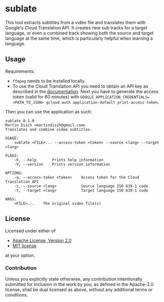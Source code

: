 # sublate

This tool extracts subtitles from a video file and translates them with
Google's Cloud Translation API. It creates new sub tracks for a target
language, or even a combined track showing both the source and target language
at the same time, which is particularly helpful when learning a language.

## Usage

Requirements:
* `ffmpeg` needs to be installed locally.
* To use the Cloud Translation API you need to obtain an API key as described
  in the [documentation](https://cloud.google.com/translate/docs/setup). Next
  you have to generate the access token (valid for 60 minutes) with
  `GOOGLE_APPLICATION_CREDENTIALS=<PATH_TO_JSON> gcloud auth
  application-default print-access-token`.

Then you can use the application as such:
```text
sublate 0.1.0
Martin Disch <martindisch@gmail.com>
Translates and combine video subtitles.

USAGE:
    sublate <FILE>... --access-token <token> --source <lang> --target <lang>

FLAGS:
    -h, --help       Prints help information
    -V, --version    Prints version information

OPTIONS:
    -a, --access-token <token>    Access token for the Cloud Translation API
    -s, --source <lang>           Source language ISO 639-1 code
    -t, --target <lang>           Target language ISO 639-1 code

ARGS:
    <FILE>...    The original video file(s)
```

## License
Licensed under either of

 * [Apache License, Version 2.0](LICENSE-APACHE)
 * [MIT license](LICENSE-MIT)

at your option.

### Contribution

Unless you explicitly state otherwise, any contribution intentionally submitted
for inclusion in the work by you, as defined in the Apache-2.0 license, shall
be dual licensed as above, without any additional terms or conditions.
